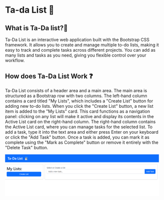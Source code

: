 # Ta-da List 📝
## What is Ta-Da list?🧐
Ta-Da List is an interactive web application built with the Bootstrap CSS framework. It allows you to create and manage multiple to-do lists, making it easy to track and complete tasks across different projects. You can add as many lists and tasks as you need, giving you flexible control over your workflow.

## How does Ta-Da List Work ❓
Ta-Da List consists of a header area and a main area. The main area is structured as a Bootstrap row with two columns. The left-hand column contains a card titled "My Lists", which includes a "Create List" button for adding new to-do lists.
When you click the "Create List" button, a new list item is added to the "My Lists" card. This card functions as a navigation panel: clicking on any list will make it active and display its contents in the Active List card on the right-hand column.
The right-hand column contains the Active List card, where you can manage tasks for the selected list. To add a task, type it into the text area and either press Enter on your keyboard or click the "Add Task" button. Once a task is added, you can mark it as complete using the "Mark as Complete" button or remove it entirely with the "Delete Task" button.


![alt text](assets/gif/Animation.gif)

